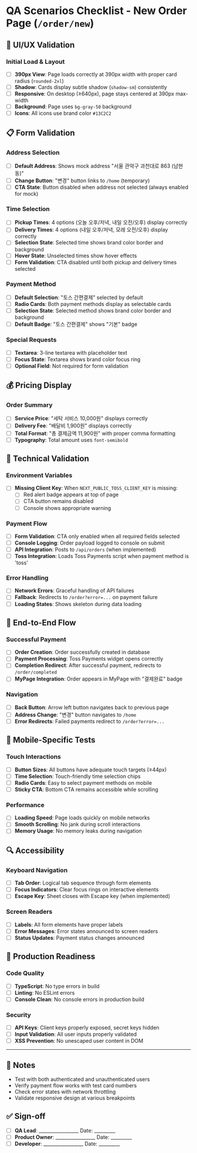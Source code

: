 # QA Scenarios Checklist - New Order Page (`/order/new`)

## 🎨 UI/UX Validation

### Initial Load & Layout
- [ ] **390px View**: Page loads correctly at 390px width with proper card radius (`rounded-2xl`)
- [ ] **Shadow**: Cards display subtle shadow (`shadow-sm`) consistently
- [ ] **Responsive**: On desktop (≥640px), page stays centered at 390px max-width
- [ ] **Background**: Page uses `bg-gray-50` background
- [ ] **Icons**: All icons use brand color `#13C2C2`

## 📋 Form Validation

### Address Selection
- [ ] **Default Address**: Shows mock address "서울 관악구 과천대로 863 (남현동)"
- [ ] **Change Button**: "변경" button links to `/home` (temporary)
- [ ] **CTA State**: Button disabled when address not selected (always enabled for mock)

### Time Selection
- [ ] **Pickup Times**: 4 options (오늘 오후/저녁, 내일 오전/오후) display correctly
- [ ] **Delivery Times**: 4 options (내일 오후/저녁, 모레 오전/오후) display correctly
- [ ] **Selection State**: Selected time shows brand color border and background
- [ ] **Hover State**: Unselected times show hover effects
- [ ] **Form Validation**: CTA disabled until both pickup and delivery times selected

### Payment Method
- [ ] **Default Selection**: "토스 간편결제" selected by default
- [ ] **Radio Cards**: Both payment methods display as selectable cards
- [ ] **Selection State**: Selected method shows brand color border and background
- [ ] **Default Badge**: "토스 간편결제" shows "기본" badge

### Special Requests
- [ ] **Textarea**: 3-line textarea with placeholder text
- [ ] **Focus State**: Textarea shows brand color focus ring
- [ ] **Optional Field**: Not required for form validation

## 💰 Pricing Display

### Order Summary
- [ ] **Service Price**: "세탁 서비스 10,000원" displays correctly
- [ ] **Delivery Fee**: "배달비 1,900원" displays correctly
- [ ] **Total Format**: "총 결제금액 11,900원" with proper comma formatting
- [ ] **Typography**: Total amount uses `font-semibold`

## 🔧 Technical Validation

### Environment Variables
- [ ] **Missing Client Key**: When `NEXT_PUBLIC_TOSS_CLIENT_KEY` is missing:
  - [ ] Red alert badge appears at top of page
  - [ ] CTA button remains disabled
  - [ ] Console shows appropriate warning

### Payment Flow
- [ ] **Form Validation**: CTA only enabled when all required fields selected
- [ ] **Console Logging**: Order payload logged to console on submit
- [ ] **API Integration**: Posts to `/api/orders` (when implemented)
- [ ] **Toss Integration**: Loads Toss Payments script when payment method is 'toss'

### Error Handling
- [ ] **Network Errors**: Graceful handling of API failures
- [ ] **Fallback**: Redirects to `/order?error=...` on payment failure
- [ ] **Loading States**: Shows skeleton during data loading

## 🎯 End-to-End Flow

### Successful Payment
- [ ] **Order Creation**: Order successfully created in database
- [ ] **Payment Processing**: Toss Payments widget opens correctly
- [ ] **Completion Redirect**: After successful payment, redirects to `/order/completed`
- [ ] **MyPage Integration**: Order appears in MyPage with "결제완료" badge

### Navigation
- [ ] **Back Button**: Arrow left button navigates back to previous page
- [ ] **Address Change**: "변경" button navigates to `/home`
- [ ] **Error Redirects**: Failed payments redirect to `/order?error=...`

## 📱 Mobile-Specific Tests

### Touch Interactions
- [ ] **Button Sizes**: All buttons have adequate touch targets (≥44px)
- [ ] **Time Selection**: Touch-friendly time selection chips
- [ ] **Radio Cards**: Easy to select payment methods on mobile
- [ ] **Sticky CTA**: Bottom CTA remains accessible while scrolling

### Performance
- [ ] **Loading Speed**: Page loads quickly on mobile networks
- [ ] **Smooth Scrolling**: No jank during scroll interactions
- [ ] **Memory Usage**: No memory leaks during navigation

## 🔍 Accessibility

### Keyboard Navigation
- [ ] **Tab Order**: Logical tab sequence through form elements
- [ ] **Focus Indicators**: Clear focus rings on interactive elements
- [ ] **Escape Key**: Sheet closes with Escape key (when implemented)

### Screen Readers
- [ ] **Labels**: All form elements have proper labels
- [ ] **Error Messages**: Error states announced to screen readers
- [ ] **Status Updates**: Payment status changes announced

## 🚀 Production Readiness

### Code Quality
- [ ] **TypeScript**: No type errors in build
- [ ] **Linting**: No ESLint errors
- [ ] **Console Clean**: No console errors in production build

### Security
- [ ] **API Keys**: Client keys properly exposed, secret keys hidden
- [ ] **Input Validation**: All user inputs properly validated
- [ ] **XSS Prevention**: No unescaped user content in DOM

---

## 📝 Notes
- Test with both authenticated and unauthenticated users
- Verify payment flow works with test card numbers
- Check error states with network throttling
- Validate responsive design at various breakpoints

## ✅ Sign-off
- [ ] **QA Lead**: _________________ Date: _________
- [ ] **Product Owner**: _________________ Date: _________
- [ ] **Developer**: _________________ Date: _________
